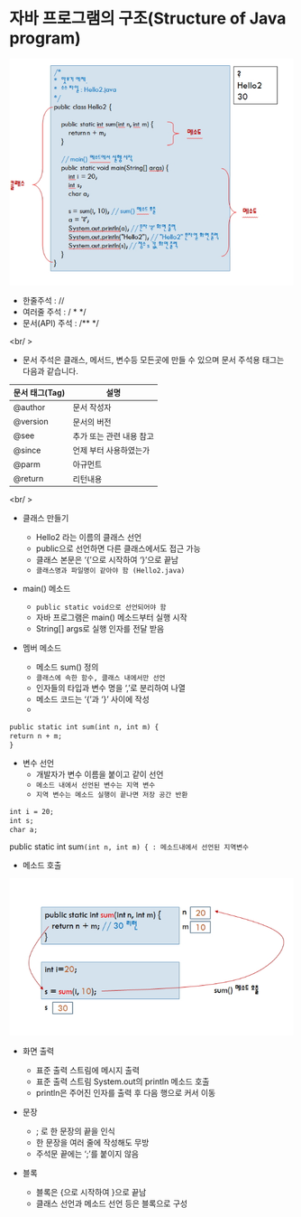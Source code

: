 # 자바 프로그램의 구조(Structure of Java program)

![](images/java02_15.jpg)

- 한줄주석 : //
- 여러줄 주석 : / \* \*/
- 문서(API) 주석 : /\*\* \*/

<br/ >

- 문서 주석은 클래스, 메서드, 변수등 모든곳에 만들 수 있으며 문서 주석용 태그는 다음과 같습니다.

| 문서 태그(Tag) | 설명                     |
| -------------- | ------------------------ |
| @author        | 문서 작성자              |
| @version       | 문서의 버전              |
| @see           | 추가 또는 관련 내용 참고 |
| @since         | 언제 부터 사용하였는가   |
| @parm          | 아규먼트                 |
| @return        | 리턴내용                 |

<br/ >

- 클래스 만들기

  - Hello2 라는 이름의 클래스 선언
  - public으로 선언하면 다른 클래스에서도 접근 가능
  - 클래스 본문은 ‘{’으로 시작하여 ‘}’으로 끝남
  - `클래스명과 파일명이 같아야 함 (Hello2.java)`

- main() 메소드

  - `public static void으로 선언되어야 함`
  - 자바 프로그램은 main() 메소드부터 실행 시작
  - String[] args로 실행 인자를 전달 받음

- 멤버 메소드
  - 메소드 sum() 정의
  - `클래스에 속한 함수, 클래스 내에서만 선언`
  - 인자들의 타입과 변수 명을 ‘,’로 분리하여 나열
  - 메소드 코드는 ‘{’과 ‘}’ 사이에 작성
  -

```
public static int sum(int n, int m) {
return n + m;
}
```

- 변수 선언
  - 개발자가 변수 이름을 붙이고 같이 선언
  - `메소드 내에서 선언된 변수는 지역 변수`
  - `지역 변수는 메소드 실행이 끝나면 저장 공간 반환`

```
int i = 20;
int s;
char a;
```

public static int sum`(int n, int m) { : 메소드내에서 선언된 지역변수`

- 메소드 호출

![](images/java02_16.jpg)

- 화면 출력

  - 표준 출력 스트림에 메시지 출력
  - 표준 출력 스트림 System.out의 println 메소드 호출
  - println은 주어진 인자를 출력 후 다음 행으로 커서 이동

- 문장

  - ; 로 한 문장의 끝을 인식
  - 한 문장을 여러 줄에 작성해도 무방
  - 주석문 끝에는 ‘;’를 붙이지 않음

- 블록
  - 블록은 {으로 시작하여 }으로 끝남
  - 클래스 선언과 메소드 선언 등은 블록으로 구성
